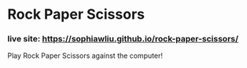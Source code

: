 # Rock Paper Scissors
### live site: https://sophiawliu.github.io/rock-paper-scissors/
Play Rock Paper Scissors against the computer!
